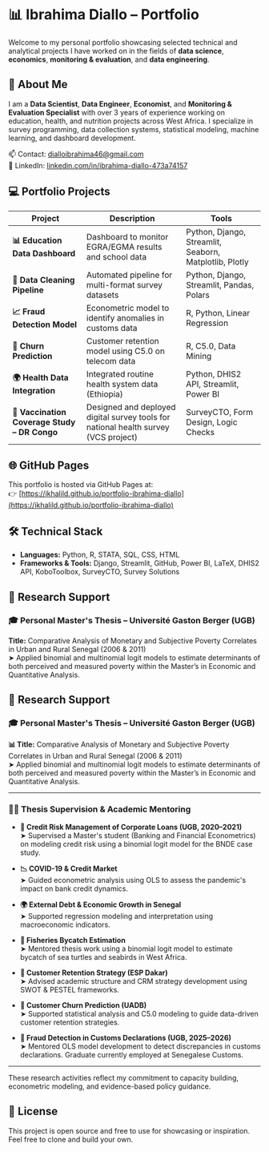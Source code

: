 # 📊 Ibrahima Diallo – Portfolio

Welcome to my personal portfolio showcasing selected technical and analytical projects I have worked on in the fields of **data science**, **economics**, **monitoring & evaluation**, and **data engineering**.

## 👤 About Me

I am a **Data Scientist**, **Data Engineer**, **Economist**, and **Monitoring & Evaluation Specialist** with over 3 years of experience working on education, health, and nutrition projects across West Africa. I specialize in survey programming, data collection systems, statistical modeling, machine learning, and dashboard development.

📫 Contact: [dialloibrahima46@gmail.com](mailto:dialloibrahima46@gmail.com)  
🔗 LinkedIn: [linkedin.com/in/ibrahima-diallo-473a74157](https://www.linkedin.com/in/ibrahima-diallo-473a74157)

## 💻 Portfolio Projects

| Project | Description | Tools |
|--------|-------------|-------|
| **📊 Education Data Dashboard** | Dashboard to monitor EGRA/EGMA results and school data | Python, Django, Streamlit, Seaborn, Matplotlib, Plotly |
| **🧹 Data Cleaning Pipeline** | Automated pipeline for multi-format survey datasets | Python, Django, Streamlit, Pandas, Polars |
| **📈 Fraud Detection Model** | Econometric model to identify anomalies in customs data | R, Python, Linear Regression |
| **🧠 Churn Prediction** | Customer retention model using C5.0 on telecom data | R, C5.0, Data Mining |
| **🌍 Health Data Integration** | Integrated routine health system data (Ethiopia) | Python, DHIS2 API, Streamlit, Power BI |
| **💉 Vaccination Coverage Study – DR Congo** | Designed and deployed digital survey tools for national health survey (VCS project) | SurveyCTO, Form Design, Logic Checks |

## 🌐 GitHub Pages

This portfolio is hosted via GitHub Pages at:  
👉 [https://ikhalild.github.io/portfolio-ibrahima-diallo](https://ikhalild.github.io/portfolio-ibrahima-diallo)

## 🛠️ Technical Stack

- **Languages:** Python, R, STATA, SQL, CSS, HTML  
- **Frameworks & Tools:** Django, Streamlit, GitHub, Power BI, LaTeX, DHIS2 API, KoboToolbox, SurveyCTO, Survey Solutions

## 📘 Research Support

### 🎓 Personal Master's Thesis – Université Gaston Berger (UGB)
**Title:** Comparative Analysis of Monetary and Subjective Poverty Correlates in Urban and Rural Senegal (2006 & 2011)  
➤ Applied binomial and multinomial logit models to estimate determinants of both perceived and measured poverty within the Master’s in Economic and Quantitative Analysis.

## 📘 Research Support

### 🎓 Personal Master's Thesis – Université Gaston Berger (UGB)
**📊 Title:** Comparative Analysis of Monetary and Subjective Poverty Correlates in Urban and Rural Senegal (2006 & 2011)  
➤ Applied binomial and multinomial logit models to estimate determinants of both perceived and measured poverty within the Master’s in Economic and Quantitative Analysis.

---

### 🧑‍🏫 Thesis Supervision & Academic Mentoring

- **💼 Credit Risk Management of Corporate Loans (UGB, 2020–2021)**  
  ➤ Supervised a Master's student (Banking and Financial Econometrics) on modeling credit risk using a binomial logit model for the BNDE case study.

- **📉 COVID-19 & Credit Market**  
  ➤ Guided econometric analysis using OLS to assess the pandemic's impact on bank credit dynamics.

- **🌍 External Debt & Economic Growth in Senegal**  
  ➤ Supported regression modeling and interpretation using macroeconomic indicators.

- **🐢 Fisheries Bycatch Estimation**  
  ➤ Mentored thesis work using a binomial logit model to estimate bycatch of sea turtles and seabirds in West Africa.

- **📡 Customer Retention Strategy (ESP Dakar)**  
  ➤ Advised academic structure and CRM strategy development using SWOT & PESTEL frameworks.

- **📶 Customer Churn Prediction (UADB)**  
  ➤ Supported statistical analysis and C5.0 modeling to guide data-driven customer retention strategies.

- **🚨 Fraud Detection in Customs Declarations (UGB, 2025–2026)**  
  ➤ Mentored OLS model development to detect discrepancies in customs declarations. Graduate currently employed at Senegalese Customs.

---

These research activities reflect my commitment to capacity building, econometric modeling, and evidence-based policy guidance.



## 📌 License

This project is open source and free to use for showcasing or inspiration. Feel free to clone and build your own.

